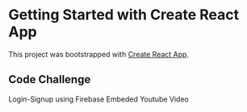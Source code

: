 # Getting Started with Create React App

This project was bootstrapped with [Create React App](https://github.com/facebook/create-react-app).

## Code Challenge 
Login-Signup using Firebase
Embeded Youtube Video

